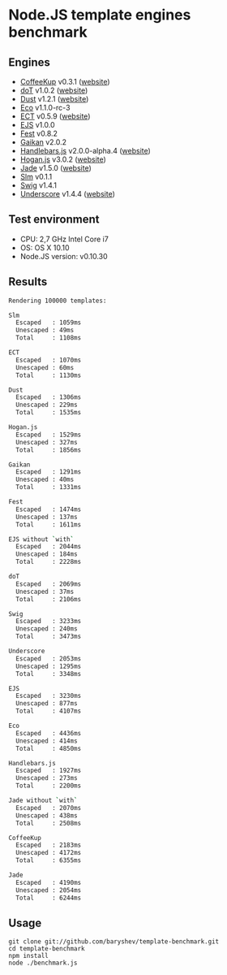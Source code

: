 # Node.JS template engines benchmark

## Engines

- [CoffeeKup](https://github.com/mauricemach/coffeekup) v0.3.1 ([website](http://coffeekup.org/))
- [doT](https://github.com/olado/doT) v1.0.2 ([website](http://olado.github.com/doT/))
- [Dust](https://github.com/linkedin/dustjs) v1.2.1 ([website](http://linkedin.github.com/dustjs/))
- [Eco](https://github.com/sstephenson/eco) v1.1.0-rc-3
- [ECT](https://github.com/baryshev/ect) v0.5.9 ([website](http://ectjs.com/))
- [EJS](https://github.com/visionmedia/ejs) v1.0.0
- [Fest](https://github.com/mailru/fest) v0.8.2
- [Gaikan](https://github.com/Deathspike/gaikan) v2.0.2
- [Handlebars.js](https://github.com/wycats/handlebars.js/) v2.0.0-alpha.4 ([website](http://handlebarsjs.com/))
- [Hogan.js](https://github.com/twitter/hogan.js) v3.0.2 ([website](http://twitter.github.com/hogan.js/))
- [Jade](https://github.com/visionmedia/jade) v1.5.0 ([website](http://jade-lang.com/))
- [Slm](https://github.com/slm-lang/slm) v0.1.1
- [Swig](https://github.com/paularmstrong/swig) v1.4.1
- [Underscore](https://github.com/documentcloud/underscore) v1.4.4 ([website](http://underscorejs.org/))

## Test environment

- CPU: 2,7 GHz Intel Core i7
- OS: OS X 10.10
- Node.JS version: v0.10.30

## Results

```sh
Rendering 100000 templates:

Slm
  Escaped   : 1059ms
  Unescaped : 49ms
  Total     : 1108ms

ECT
  Escaped   : 1070ms
  Unescaped : 60ms
  Total     : 1130ms

Dust
  Escaped   : 1306ms
  Unescaped : 229ms
  Total     : 1535ms

Hogan.js
  Escaped   : 1529ms
  Unescaped : 327ms
  Total     : 1856ms

Gaikan
  Escaped   : 1291ms
  Unescaped : 40ms
  Total     : 1331ms

Fest
  Escaped   : 1474ms
  Unescaped : 137ms
  Total     : 1611ms

EJS without `with`
  Escaped   : 2044ms
  Unescaped : 184ms
  Total     : 2228ms

doT
  Escaped   : 2069ms
  Unescaped : 37ms
  Total     : 2106ms

Swig
  Escaped   : 3233ms
  Unescaped : 240ms
  Total     : 3473ms

Underscore
  Escaped   : 2053ms
  Unescaped : 1295ms
  Total     : 3348ms

EJS
  Escaped   : 3230ms
  Unescaped : 877ms
  Total     : 4107ms

Eco
  Escaped   : 4436ms
  Unescaped : 414ms
  Total     : 4850ms

Handlebars.js
  Escaped   : 1927ms
  Unescaped : 273ms
  Total     : 2200ms

Jade without `with`
  Escaped   : 2070ms
  Unescaped : 438ms
  Total     : 2508ms

CoffeeKup
  Escaped   : 2183ms
  Unescaped : 4172ms
  Total     : 6355ms

Jade
  Escaped   : 4190ms
  Unescaped : 2054ms
  Total     : 6244ms
```

## Usage

	git clone git://github.com/baryshev/template-benchmark.git
	cd template-benchmark
	npm install
	node ./benchmark.js
